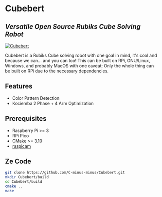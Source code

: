 # Cubebert
## _Versatile Open Source Rubiks Cube Solving Robot_

[![Cubebert](https://assets.owlhouse.io/cubebert/logo.png)](https://cubebert.owlhouse.io/)

Cubebert is a Rubiks Cube solving robot with one goal in mind, it's cool and because we can... and you can too! This can be built on RPi, GNU/Linux, Windows, and probably MacOS with one caveat; Only the whole thing can be built on RPi due to the necessary dependencies.

## Features
- Color Pattern Detection
- Kociemba 2 Phase + 4 Arm Optimization

## Prerequisites
- Raspberry Pi >= 3
- RPi Pico
- CMake >= 3.10
- [raspicam](https://github.com/rmsalinas/raspicam)

## Ze Code

```sh
git clone https://github.com/C-minus-minus/Cubebert.git
mkdir Cubebert/build
cd Cubebert/build
cmake ..
make
```
